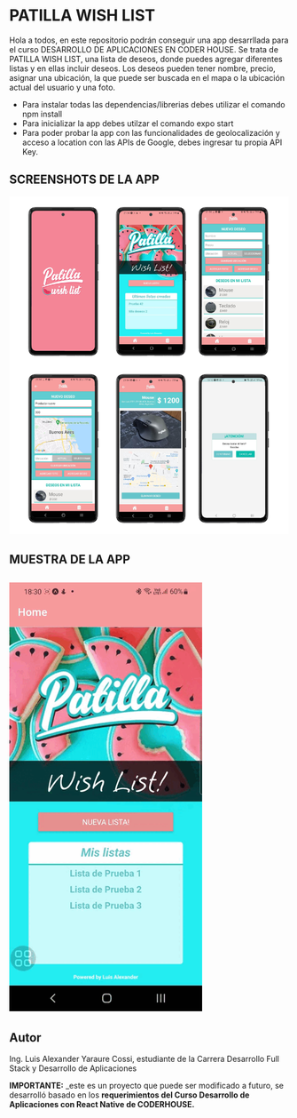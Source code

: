 # PATILLA WISH LIST

Hola a todos, en este repositorio podrán conseguir una app desarrllada para el curso DESARROLLO DE APLICACIONES EN CODER HOUSE. Se trata de PATILLA WISH LIST, una lista de deseos, donde puedes agregar diferentes listas y en ellas incluir deseos. Los deseos pueden tener nombre, precio, asignar una ubicación, la que puede ser buscada en el mapa o la ubicación actual del usuario y una foto.

- Para instalar todas las dependencias/librerias debes utilizar el comando npm install
- Para inicializar la app debes utilzar el comando expo start
- Para poder probar la app con las funcionalidades de geolocalización y acceso a location con las APIs de Google, debes ingresar tu propia API Key.

## SCREENSHOTS DE LA APP

<img src="https://github.com/yaraureluis/app_reactnative/blob/main/assets/muestraApp1.jpg?raw=true" >

## MUESTRA DE LA APP

## ![image](https://github.com/yaraureluis/app_reactnative/blob/main/assets/muestraApp1.gif?raw=true)

## Autor

Ing. Luis Alexander Yaraure Cossi, estudiante de la Carrera Desarrollo Full Stack y Desarrollo de Aplicaciones

**IMPORTANTE:** \_este es un proyecto que puede ser modificado a futuro, se desarrolló basado en los **requerimientos del Curso Desarrollo de Aplicaciones con React Native de CODERHOUSE.**
